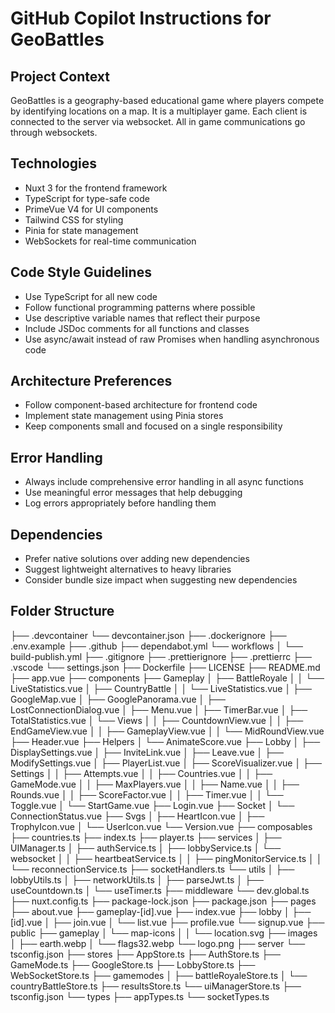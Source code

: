 # GitHub Copilot Instructions for GeoBattles

## Project Context

GeoBattles is a geography-based educational game where players compete by identifying locations on a map. It is a multiplayer game. Each client is connected to the server via
websocket. All in game communications go through websockets.

## Technologies

- Nuxt 3 for the frontend framework
- TypeScript for type-safe code
- PrimeVue V4 for UI components
- Tailwind CSS for styling
- Pinia for state management
- WebSockets for real-time communication

## Code Style Guidelines

- Use TypeScript for all new code
- Follow functional programming patterns where possible
- Use descriptive variable names that reflect their purpose
- Include JSDoc comments for all functions and classes
- Use async/await instead of raw Promises when handling asynchronous code

## Architecture Preferences

- Follow component-based architecture for frontend code
- Implement state management using Pinia stores
- Keep components small and focused on a single responsibility

## Error Handling

- Always include comprehensive error handling in all async functions
- Use meaningful error messages that help debugging
- Log errors appropriately before handling them

## Dependencies

- Prefer native solutions over adding new dependencies
- Suggest lightweight alternatives to heavy libraries
- Consider bundle size impact when suggesting new dependencies

## Folder Structure

├── .devcontainer
└── devcontainer.json
├── .dockerignore
├── .env.example
├── .github
├── dependabot.yml
└── workflows
│ └── build-publish.yml
├── .gitignore
├── .prettierignore
├── .prettierrc
├── .vscode
└── settings.json
├── Dockerfile
├── LICENSE
├── README.md
├── app.vue
├── components
├── Gameplay
│ ├── BattleRoyale
│ │ └── LiveStatistics.vue
│ ├── CountryBattle
│ │ └── LiveStatistics.vue
│ ├── GoogleMap.vue
│ ├── GooglePanorama.vue
│ ├── LostConnectionDialog.vue
│ ├── Menu.vue
│ ├── TimerBar.vue
│ ├── TotalStatistics.vue
│ └── Views
│ │ ├── CountdownView.vue
│ │ ├── EndGameView.vue
│ │ ├── GameplayView.vue
│ │ └── MidRoundView.vue
├── Header.vue
├── Helpers
│ └── AnimateScore.vue
├── Lobby
│ ├── DisplaySettings.vue
│ ├── InviteLink.vue
│ ├── Leave.vue
│ ├── ModifySettings.vue
│ ├── PlayerList.vue
│ ├── ScoreVisualizer.vue
│ ├── Settings
│ │ ├── Attempts.vue
│ │ ├── Countries.vue
│ │ ├── GameMode.vue
│ │ ├── MaxPlayers.vue
│ │ ├── Name.vue
│ │ ├── Rounds.vue
│ │ ├── ScoreFactor.vue
│ │ ├── Timer.vue
│ │ └── Toggle.vue
│ └── StartGame.vue
├── Login.vue
├── Socket
│ └── ConnectionStatus.vue
├── Svgs
│ ├── HeartIcon.vue
│ ├── TrophyIcon.vue
│ └── UserIcon.vue
└── Version.vue
├── composables
├── countries.ts
├── index.ts
├── player.ts
├── services
│ ├── UIManager.ts
│ ├── authService.ts
│ ├── lobbyService.ts
│ └── websocket
│ │ ├── heartbeatService.ts
│ │ ├── pingMonitorService.ts
│ │ └── reconnectionService.ts
├── socketHandlers.ts
└── utils
│ ├── lobbyUtils.ts
│ ├── networkUtils.ts
│ ├── parseJwt.ts
│ ├── useCountdown.ts
│ └── useTimer.ts
├── middleware
└── dev.global.ts
├── nuxt.config.ts
├── package-lock.json
├── package.json
├── pages
├── about.vue
├── gameplay-[id].vue
├── index.vue
├── lobby
│ ├── [id].vue
│ ├── join.vue
│ └── list.vue
├── profile.vue
└── signup.vue
├── public
├── gameplay
│ └── map-icons
│ │ └── location.svg
├── images
│ ├── earth.webp
│ └── flags32.webp
└── logo.png
├── server
└── tsconfig.json
├── stores
├── AppStore.ts
├── AuthStore.ts
├── GameMode.ts
├── GoogleStore.ts
├── LobbyStore.ts
├── WebSocketStore.ts
├── gamemodes
│ ├── battleRoyaleStore.ts
│ └── countryBattleStore.ts
├── resultsStore.ts
└── uiManagerStore.ts
├── tsconfig.json
└── types
├── appTypes.ts
└── socketTypes.ts
